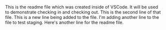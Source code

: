 This is the readme file which was created inside of VSCode. It will be used to demonstrate checking in and checking out.
This is the second line of that file.
This is a new line being added to the file.
I'm adding another line to the file to test staging.
Here's another line for the readme file.
